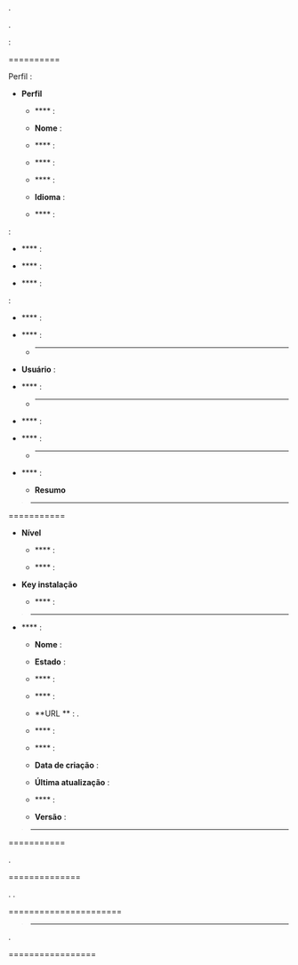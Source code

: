 
.


.

 :

 
==========


Perfil :

-   **Perfil**

    -   **** : 

    -   **Nome** : 
        

    -   **** : 
        

    -   **** : 

    -   **** : 

    -   **Idioma** : 

    -   **** : 
        

 :

-   **** : 

-   **** : 
    

-   **** : 
    

 :

-   **** : 

-   **** : 
    

    -   ****

-   **Usuário** : 
    

-   **** : 
    

    -   ****

-   **** : 
    

-   **** : 
    
    

    -   ****

-   **** : 
    

    -   **Resumo** 
        

> ****
>
> 

 
===========

-   **Nível**

    -   **** : 

    -   **** : 
        
        

-   **Key instalação**

    -   **** : 
        
        

> ****
>
> 
> 
> 

-   **** : 

    -   **Nome** : 
        
        

    -   **Estado** : 

    -   **** : 
        
        

    -   **** : 

    -   **URL ** : .

    -   **** : 
        

    -   **** : 

    -   **Data de criação** : 
        
        

    -   **Última atualização** : 
        

    -   **** : 

    -   **Versão** : 

> ****
>
> 

 
===========


. 


 
==============


. 
.

 
======================




> ****
>
> 
> 
> 



.

 
=================




